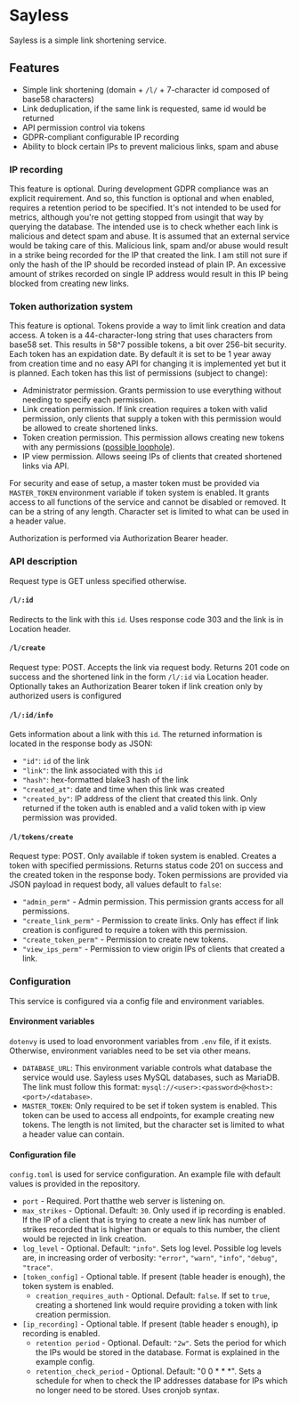 # Sayless

Sayless is a simple link shortening service.

## Features

- Simple link shortening (domain + `/l/` + 7-character id composed of base58 characters)
- Link deduplication, if the same link is requested, same id would be returned
- API permission control via tokens
- GDPR-compliant configurable IP recording
- Ability to block certain IPs to prevent malicious links, spam and abuse

### IP recording

This feature is optional. During development GDPR compliance was an explicit requirement. And so, this function is optional and when enabled, requires a retention period to be specified. It's not intended to be used for metrics, although you're not getting stopped from usingit that way by querying the database. The intended use is to check whether each link is malicious and detect spam and abuse. It is assumed that an external service would be taking care of this. Malicious link, spam and/or abuse would result in a strike being recorded for the IP that created the link. I am still not sure if only the hash of the IP should be recorded instead of plain IP. An excessive amount of strikes recorded on single IP address would result in this IP being blocked from creating new links.

### Token authorization system

This feature is optional. Tokens provide a way to limit link creation and data access. A token is a 44-character-long string that uses characters from base58 set. This results in 58^7 possible tokens, a bit over 256-bit security. Each token has an expidation date. By default it is set to be 1 year away from creation time and no easy API for changing it is implemented yet but it is planned. Each token has this list of permissions (subject to change):

- Administrator permission. Grants permission to use everything without needing to specify each permission.
- Link creation permission. If link creation requires a token with valid permission, only clients that supply a token with this permission would be allowed to create shortened links.
- Token creation permission. This permission allows creating new tokens with any permissions ([possible loophole](https://github.com/JohnTheCoolingFan/sayless/issues/3)).
- IP view permission. Allows seeing IPs of clients that created shortened links via API.

For security and ease of setup, a master token must be provided via `MASTER_TOKEN` environment variable if token system is enabled. It grants access to all functions of the service and cannot be disabled or removed. It can be a string of any length. Character set is limited to what can be used in a header value.

Authorization is performed via Authorization Bearer header.

### API description

Request type is GET unless specified otherwise.

#### `/l/:id`

Redirects to the link with this `id`. Uses response code 303 and the link is in Location header.

#### `/l/create`

Request type: POST. Accepts the link via request body. Returns 201 code on success and the shortened link in the form `/l/:id` via Location header. Optionally takes an Authorization Bearer token if link creation only by authorized users is configured

#### `/l/:id/info`

Gets information about a link with this `id`. The returned information is located in the response body as JSON:

- `"id"`: `id` of the link
- `"link"`: the link associated with this `id`
- `"hash"`: hex-formatted blake3 hash of the link
- `"created_at"`: date and time when this link was created
- `"created_by"`: IP address of the client that created this link. Only returned if the token auth is enabled and a valid token with ip view permission was provided.

#### `/l/tokens/create`

Request type: POST. Only available if token system is enabled. Creates a token with specified permissions. Returns status code 201 on success and the created token in the response body. Token permissions are provided via JSON payload in request body, all values default to `false`:

- `"admin_perm"` - Admin permission. This permission grants access for all permissions.
- `"create_link_perm"` - Permission to create links. Only has effect if link creation is configured to require a token with this permission.
- `"create_token_perm"` - Permission to create new tokens.
- `"view_ips_perm"` - Permission to view origin IPs of clients that created a link.

### Configuration

This service is configured via a config file and environment variables.

#### Environment variables

`dotenvy` is used to load envoronment variables from `.env` file, if it exists. Otherwise, environment variables need to be set via other means.

- `DATABASE_URL`: This environment variable controls what database the service would use. Sayless uses MySQL databases, such as MariaDB. The link must follow this format: `mysql://<user>:<password>@<host>:<port>/<database>`.
- `MASTER_TOKEN`: Only required to be set if token system is enabled. This token can be used to access all endpoints, for example creating new tokens. The length is not limited, but the character set is limited to what a header value can contain.

#### Configuration file

`config.toml` is used for service configuration. An example file with default values is provided in the repository.

- `port` - Required. Port thatthe web server is listening on.
- `max_strikes` - Optional. Default: `30`. Only used if ip recording is enabled. If the IP of a client that is trying to create a new link has number of strikes recorded that is higher than or equals to this number, the client would be rejected in link creation.
- `log_level` - Optional. Default: `"info"`. Sets log level. Possible log levels are, in increasing order of verbosity: `"error"`, `"warn"`, `"info"`, `"debug"`, `"trace"`.
- `[token_config]` - Optional table. If present (table header is enough), the token system is enabled.
  - `creation_requires_auth` - Optional. Default: `false`. If set to `true`, creating a shortened link would require providing a token with link creation permission.
- `[ip_recording]` - Optional table. If present (table header s enough), ip recording is enabled.
  - `retention period` - Optional. Default: `"2w"`. Sets the period for which the IPs would be stored in the database. Format is explained in the example config.
  - `retention_check_period` - Optional. Default: "0 0 * * *". Sets a schedule for when to check the IP addresses database for IPs which no longer need to be stored. Uses cronjob syntax.
